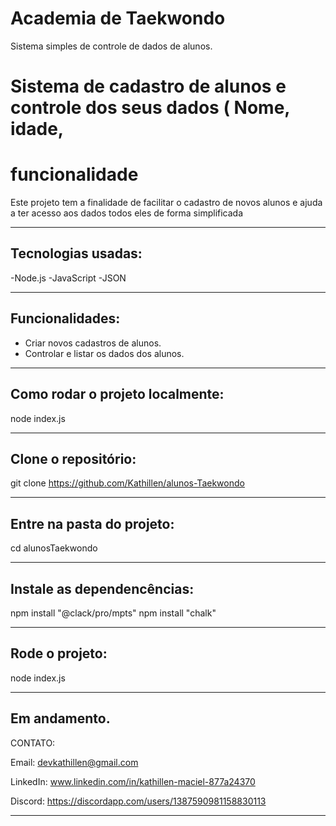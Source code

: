 # Academia de Taekwondo
Sistema simples de controle de dados de alunos.

# Sistema de cadastro de alunos e controle dos seus dados ( Nome, idade, 

# funcionalidade

Este projeto tem a finalidade de facilitar o cadastro de novos alunos e ajuda a ter acesso aos dados todos eles de forma simplificada

----

## Tecnologias usadas:

-Node.js
-JavaScript
-JSON

---

## Funcionalidades:

- Criar novos cadastros de alunos.
- Controlar e listar os dados dos alunos.

---

## Como rodar o projeto localmente:

node index.js

---

## Clone o repositório:

git clone https://github.com/Kathillen/alunos-Taekwondo

---

## Entre na pasta do projeto:

cd alunosTaekwondo

---

## Instale as dependencências:

npm install "@clack/pro/mpts"
npm install "chalk"

---

## Rode o projeto:

node index.js

---
Em andamento.
---

CONTATO:

Email: devkathillen@gmail.com

LinkedIn: www.linkedin.com/in/kathillen-maciel-877a24370

Discord: https://discordapp.com/users/1387590981158830113




------
